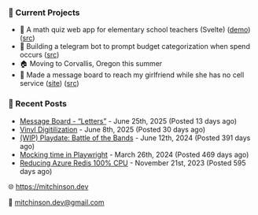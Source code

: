 ### 📌 Current Projects
- 📝 A math quiz web app for elementary school teachers (Svelte) ([demo](https://quiz-staging.mitchinson.dev/)) ([src](https://github.com/bmitchinson/budget-entry))
- 💸 Building a telegram bot to prompt budget categorization when spend occurs ([src](https://github.com/bmitchinson/sms-accountant))
- 🏠 Moving to Corvallis, Oregon this summer
- 💌 Made a message board to reach my girlfriend while she has no cell service ([site](https://letters.mitchinson.dev/)) ([src](https://github.com/bmitchinson/letters))

### 📝 Recent Posts

- [Message Board - “Letters”](https://blog.mitchinson.dev/letters) - June 25th, 2025 (Posted 13 days ago)
- [Vinyl Digitilization](https://blog.mitchinson.dev/vinyl) - June 8th, 2025 (Posted 30 days ago)
- [(WIP) Playdate: Battle of the Bands](https://blog.mitchinson.dev/playdate-dev-one) - June 12th, 2024 (Posted 391 days ago)
- [Mocking time in Playwright](https://blog.mitchinson.dev/playwright-mock-time) - March 26th, 2024 (Posted 469 days ago)
- [Reducing Azure Redis 100% CPU](https://blog.mitchinson.dev/redis-cpu) - November 21st, 2023 (Posted 595 days ago)

🌐 https://mitchinson.dev

💌 mitchinson.dev@gmail.com